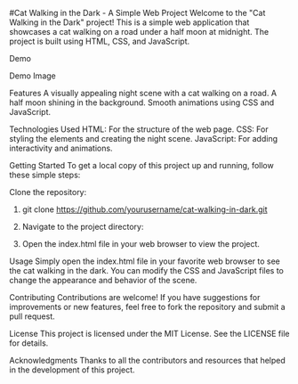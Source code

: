 #Cat Walking in the Dark - A Simple Web Project
Welcome to the "Cat Walking in the Dark" project! This is a simple web application that showcases a cat walking on a road under a half moon at midnight. The project is built using HTML, CSS, and JavaScript.

Demo

Demo Image<!-- Replace with an actual image link if available -->

Features
A visually appealing night scene with a cat walking on a road.
A half moon shining in the background.
Smooth animations using CSS and JavaScript.

Technologies Used
HTML: For the structure of the web page.
CSS: For styling the elements and creating the night scene.
JavaScript: For adding interactivity and animations.

Getting Started
To get a local copy of this project up and running, follow these simple steps:

Clone the repository:

1. git clone https://github.com/yourusername/cat-walking-in-dark.git

2. Navigate to the project directory:

3. Open the index.html file in your web browser to view the project.

Usage
Simply open the index.html file in your favorite web browser to see the cat walking in the dark.
You can modify the CSS and JavaScript files to change the appearance and behavior of the scene.

Contributing
Contributions are welcome! If you have suggestions for improvements or new features, feel free to fork the repository and submit a pull request.

License
This project is licensed under the MIT License. See the LICENSE file for details.

Acknowledgments
Thanks to all the contributors and resources that helped in the development of this project.


